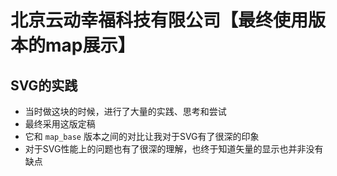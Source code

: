 # 北京云动幸福科技有限公司【最终使用版本的map展示】

## SVG的实践

* 当时做这块的时候，进行了大量的实践、思考和尝试
* 最终采用这版定稿
* 它和 `map_base` 版本之间的对比让我对于SVG有了很深的印象
* 对于SVG性能上的问题也有了很深的理解，也终于知道矢量的显示也并非没有缺点

